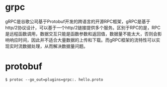 # grpc
gRPC是谷歌公司基于Protobuf开发的跨语言的开源RPC框架，gRPC是基于http/2协议设计，可以基于一个http/2链接提供多个服务。区别于RPC的是，RPC是远程函数调用，数据交互只能是函数参数和返回值，数据量不能太大，否则会影响响应时间，因此并不适合大量数据的上传和下载。而gRPC框架的流特性可以实现实时流数据处理，从而解决数据量问题。

# protobuf
```
$ protoc --go_out=plugins=grpc:. hello.proto
```
